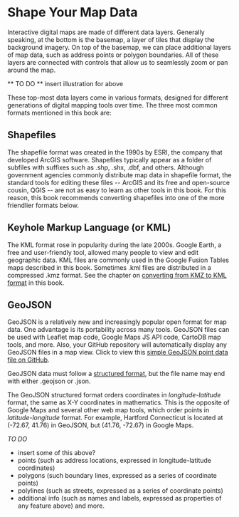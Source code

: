 # Shape Your Map Data

Interactive digital maps are made of different data layers. Generally speaking, at the bottom is the basemap, a layer of tiles that display the background imagery. On top of the basemap, we can place additional layers of map data, such as address points or polygon boundaries. All of these layers are connected with controls that allow us to seamlessly zoom or pan around the map.

** TO DO ** insert illustration for above

These top-most data layers come in various formats, designed for different generations of digital mapping tools over time. The three most common formats mentioned in this book are:

## Shapefiles

The shapefile format was created in the 1990s by ESRI, the company that developed ArcGIS software. Shapefiles typically appear as a folder of subfiles with suffixes such as .shp, .shx, .dbf, and others. Although government agencies commonly distribute map data in shapefile format, the standard tools for editing these files -- ArcGIS and its free and open-source cousin, QGIS -- are not as easy to learn as other tools in this book. For this reason, this book recommends converting shapefiles into one of the more friendlier formats below.

## Keyhole Markup Language (or KML)

The KML format rose in popularity during the late 2000s. Google Earth, a free and user-friendly tool, allowed many people to view and edit geographic data. KML files are commonly used in the Google Fusion Tables maps described in this book. Sometimes .kml files are distributed in a compressed .kmz format. See the chapter on [converting from KMZ to KML format](convert-kmz/index.html) in this book.

## GeoJSON

GeoJSON is a relatively new and increasingly popular open format for map data. One advantage is its portability across many tools. GeoJSON files can be used with Leaflet map code, Google Maps JS API code, CartoDB map tools, and more. Also, your GitHub repository will automatically display any GeoJSON files in a map view. Click to view this [simple GeoJSON point data file on GitHub](https://github.com/JackDougherty/datavizforall/blob/master/shape/geojsonio/name-lat-lon-info.geojson).

GeoJSON data must follow a [structured format](http://geojson.org/), but the file name may end with either .geojson or .json.

The GeoJSON structured format orders coordinates in *longitude-latitude* format, the same as X-Y coordinates in mathematics. This is the opposite of Google Maps and several other web map tools, which order points in *latitude-longitude* format. For example, Hartford Connecticut is located at (-72.67, 41.76) in GeoJSON, but (41.76, -72.67) in Google Maps.

*TO DO*
- insert some of this above?
- points (such as address locations, expressed in longitude-latitude coordinates)
- polygons (such boundary lines, expressed as a series of coordinate points)
- polylines (such as streets, expressed as a series of coordinate points)
- additional info (such as names and labels, expressed as properties of any feature above)
and more.
